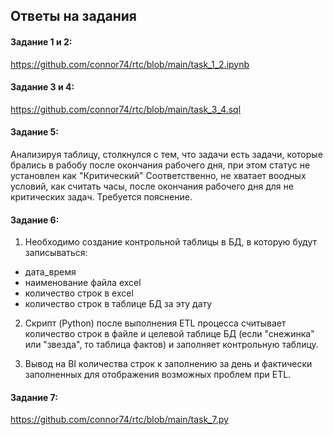## Ответы на задания

  #### Задание 1 и 2: 
  https://github.com/connor74/rtc/blob/main/task_1_2.ipynb
  
  #### Задание 3 и 4: 
  https://github.com/connor74/rtc/blob/main/task_3_4.sql
  
  #### Задание 5:
  Анализируя таблицу, столкнулся с тем, что задачи есть задачи, которые брались в рабобу после окончания рабочего дня, при этом статус не установлен как "Критический"
  Соответственно, не хватает воодных условий, как считать часы, после окончания рабочего дня для не критических задач. Требуется пояснение.
  
  #### Задание 6:
  
  
1. Необходимо создание контрольной таблицы в БД, в которую будут записываться: 
  - дата_время
  - наименование файла excel
  - количество строк в excel
  - количество строк в таблице БД за эту дату

2. Скрипт (Python) после выполнения ETL процесса считывает количество строк в файле и целевой таблице БД (если "снежинка" или "звезда", то таблица фактов) и заполняет контрольную
таблицу.

3. Вывод на BI количества строк к заполнению за день и фактически заполненных для отображения возможных проблем при ETL.

  #### Задание 7: 
  https://github.com/connor74/rtc/blob/main/task_7.py
  
  
  

